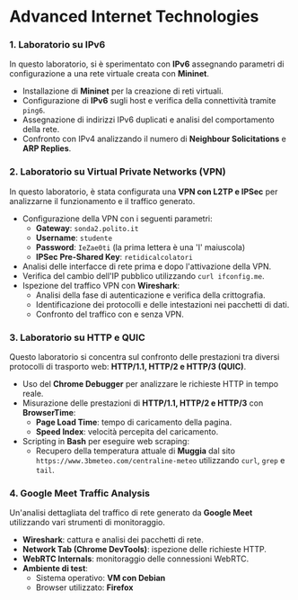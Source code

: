 # Advanced Internet Technologies

### 1. **Laboratorio su IPv6**
In questo laboratorio, si è sperimentato con **IPv6** assegnando parametri di configurazione a una rete virtuale creata con **Mininet**.
- Installazione di **Mininet** per la creazione di reti virtuali.
- Configurazione di **IPv6** sugli host e verifica della connettività tramite `ping6`.
- Assegnazione di indirizzi IPv6 duplicati e analisi del comportamento della rete.
- Confronto con IPv4 analizzando il numero di **Neighbour Solicitations** e **ARP Replies**.

### 2. **Laboratorio su Virtual Private Networks (VPN)**
In questo laboratorio, è stata configurata una **VPN con L2TP e IPSec** per analizzarne il funzionamento e il traffico generato.
- Configurazione della VPN con i seguenti parametri:
  - **Gateway**: `sonda2.polito.it`
  - **Username**: `studente`
  - **Password**: `IeZae0ti` (la prima lettera è una 'I' maiuscola)
  - **IPSec Pre-Shared Key**: `retidicalcolatori`
- Analisi delle interfacce di rete prima e dopo l'attivazione della VPN.
- Verifica del cambio dell'IP pubblico utilizzando `curl ifconfig.me`.
- Ispezione del traffico VPN con **Wireshark**:
  - Analisi della fase di autenticazione e verifica della crittografia.
  - Identificazione dei protocolli e delle intestazioni nei pacchetti di dati.
  - Confronto del traffico con e senza VPN.

### 3. **Laboratorio su HTTP e QUIC**
Questo laboratorio si concentra sul confronto delle prestazioni tra diversi protocolli di trasporto web: **HTTP/1.1, HTTP/2 e HTTP/3 (QUIC)**.
- Uso del **Chrome Debugger** per analizzare le richieste HTTP in tempo reale.
- Misurazione delle prestazioni di **HTTP/1.1, HTTP/2 e HTTP/3** con **BrowserTime**:
  - **Page Load Time**: tempo di caricamento della pagina.
  - **Speed Index**: velocità percepita del caricamento.
- Scripting in **Bash** per eseguire web scraping:
  - Recupero della temperatura attuale di **Muggia** dal sito `https://www.3bmeteo.com/centraline-meteo` utilizzando `curl`, `grep` e `tail`.

### 4. **Google Meet Traffic Analysis**
Un'analisi dettagliata del traffico di rete generato da **Google Meet** utilizzando vari strumenti di monitoraggio.
- **Wireshark**: cattura e analisi dei pacchetti di rete.
- **Network Tab (Chrome DevTools)**: ispezione delle richieste HTTP.
- **WebRTC Internals**: monitoraggio delle connessioni WebRTC.
- **Ambiente di test**:
  - Sistema operativo: **VM con Debian**
  - Browser utilizzato: **Firefox**





